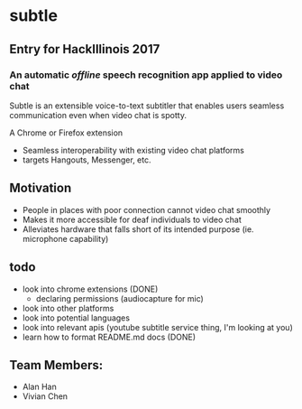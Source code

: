 # subtle
## Entry for HackIllinois 2017
### An automatic *offline* speech recognition app applied to video chat

Subtle is an extensible voice-to-text subtitler that enables users seamless communication even when video chat is spotty. 

A Chrome or Firefox extension 
* Seamless interoperability with existing video chat platforms
* targets Hangouts, Messenger, etc.

## Motivation
* People in places with poor connection cannot video chat smoothly
* Makes it more accessible for deaf individuals to video chat
* Alleviates hardware that falls short of its intended purpose (ie. microphone capability)


## todo
* look into chrome extensions (DONE)
	* declaring permissions (audiocapture for mic)
* look into other platforms
* look into potential languages
* look into relevant apis (youtube subtitle service thing, I'm looking at you)
* learn how to format README.md docs (DONE)


## Team Members: 
* Alan Han
* Vivian Chen